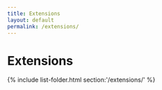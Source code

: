```yaml
---
title: Extensions
layout: default
permalink: /extensions/
---
```


# Extensions
{% include list-folder.html section:'/extensions/' %}
